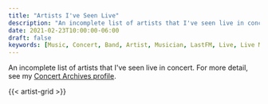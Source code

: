 ```yaml
---
title: "Artists I've Seen Live"
description: "An incomplete list of artists that I've seen live in concert"
date: 2021-02-23T10:00:00-06:00
draft: false
keywords: [Music, Concert, Band, Artist, Musician, LastFM, Live, Live Music]
---
```


An incomplete list of artists that I've seen live in concert. For more detail, see my [Concert Archives profile](https://www.concertarchives.org/shiruken).

{{< artist-grid >}}
